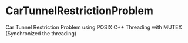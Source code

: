 # CarTunnelRestrictionProblem
Car Tunnel Restriction Problem using POSIX C++ Threading with MUTEX (Synchronized the threading)
